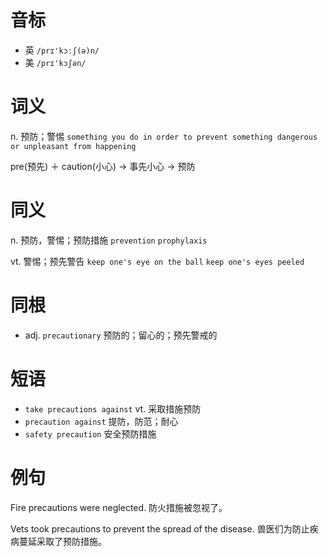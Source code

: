 # 音标

- 英 `/prɪ'kɔːʃ(ə)n/`
- 美 `/prɪ'kɔʃən/`

# 词义

n. 预防；警惕
`something you do in order to prevent something dangerous or unpleasant from happening`



pre(预先) ＋ caution(小心) → 事先小心 → 预防

# 同义

n. 预防，警惕；预防措施
`prevention` `prophylaxis`

vt. 警惕；预先警告
`keep one's eye on the ball` `keep one's eyes peeled`

# 同根

- adj. `precautionary` 预防的；留心的；预先警戒的

# 短语

- `take precautions against` vt. 采取措施预防
- `precaution against` 提防，防范；耐心
- `safety precaution` 安全预防措施

# 例句

Fire precautions were neglected.
防火措施被忽视了。

Vets took precautions to prevent the spread of the disease.
兽医们为防止疾病蔓延采取了预防措施。


